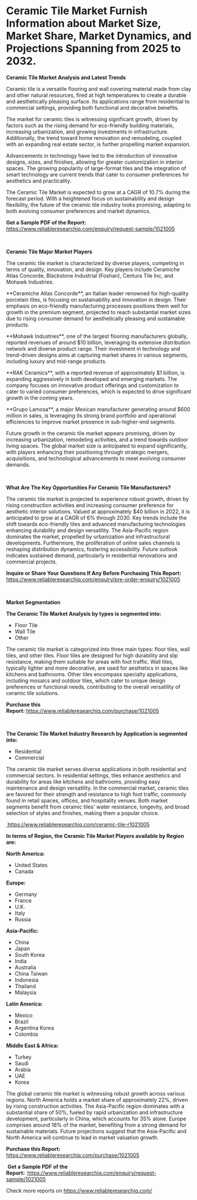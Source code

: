 <p><h1>Ceramic Tile Market Furnish Information about Market Size, Market Share, Market Dynamics, and Projections Spanning from 2025 to 2032.</h1></p><p><strong>Ceramic Tile Market Analysis and Latest Trends</strong></p>
<p><p>Ceramic tile is a versatile flooring and wall covering material made from clay and other natural resources, fired at high temperatures to create a durable and aesthetically pleasing surface. Its applications range from residential to commercial settings, providing both functional and decorative benefits. </p><p>The market for ceramic tiles is witnessing significant growth, driven by factors such as the rising demand for eco-friendly building materials, increasing urbanization, and growing investments in infrastructure. Additionally, the trend toward home renovation and remodeling, coupled with an expanding real estate sector, is further propelling market expansion. </p><p>Advancements in technology have led to the introduction of innovative designs, sizes, and finishes, allowing for greater customization in interior spaces. The growing popularity of large-format tiles and the integration of smart technology are current trends that cater to consumer preferences for aesthetics and practicality. </p><p>The Ceramic Tile Market is expected to grow at a CAGR of 10.7% during the forecast period. With a heightened focus on sustainability and design flexibility, the future of the ceramic tile industry looks promising, adapting to both evolving consumer preferences and market dynamics.</p></p>
<p><strong>Get a Sample PDF of the Report:&nbsp;</strong> <a href="https://www.reliableresearchiq.com/enquiry/request-sample/1021005?utm_campaign=1837&utm_medium=2&utm_source=Github&utm_content=ia&utm_term=31012025&utm_id=ceramic-tile">https://www.reliableresearchiq.com/enquiry/request-sample/1021005</a></p>
<p>&nbsp;</p>
<p><strong>Ceramic Tile Major Market Players</strong></p>
<p><p>The ceramic tile market is characterized by diverse players, competing in terms of quality, innovation, and design. Key players include Ceramiche Atlas Concorde, Blackstone Industrial (Foshan), Centura Tile Inc, and Mohawk Industries. </p><p>**Ceramiche Atlas Concorde**, an Italian leader renowned for high-quality porcelain tiles, is focusing on sustainability and innovation in design. Their emphasis on eco-friendly manufacturing processes positions them well for growth in the premium segment, projected to reach substantial market sizes due to rising consumer demand for aesthetically pleasing and sustainable products.</p><p>**Mohawk Industries**, one of the largest flooring manufacturers globally, reported revenues of around $10 billion, leveraging its extensive distribution network and diverse product range. Their investment in technology and trend-driven designs aims at capturing market shares in various segments, including luxury and mid-range products.</p><p>**RAK Ceramics**, with a reported revenue of approximately $1 billion, is expanding aggressively in both developed and emerging markets. The company focuses on innovative product offerings and customization to cater to varied consumer preferences, which is expected to drive significant growth in the coming years.</p><p>**Grupo Lamosa**, a major Mexican manufacturer generating around $600 million in sales, is leveraging its strong brand portfolio and operational efficiencies to improve market presence in sub-higher-end segments.</p><p>Future growth in the ceramic tile market appears promising, driven by increasing urbanization, remodeling activities, and a trend towards outdoor living spaces. The global market size is anticipated to expand significantly, with players enhancing their positioning through strategic mergers, acquisitions, and technological advancements to meet evolving consumer demands.</p></p>
<p>&nbsp;</p>
<p><strong>What Are The Key Opportunities For Ceramic Tile Manufacturers?</strong></p>
<p><p>The ceramic tile market is projected to experience robust growth, driven by rising construction activities and increasing consumer preference for aesthetic interior solutions. Valued at approximately $40 billion in 2022, it is anticipated to grow at a CAGR of 6% through 2030. Key trends include the shift towards eco-friendly tiles and advanced manufacturing technologies enhancing durability and design versatility. The Asia-Pacific region dominates the market, propelled by urbanization and infrastructural developments. Furthermore, the proliferation of online sales channels is reshaping distribution dynamics, fostering accessibility. Future outlook indicates sustained demand, particularly in residential renovations and commercial projects.</p></p>
<p><strong>Inquire or Share Your Questions If Any Before Purchasing This Report:</strong> <a href="https://www.reliableresearchiq.com/enquiry/pre-order-enquiry/1021005?utm_campaign=1837&utm_medium=2&utm_source=Github&utm_content=ia&utm_term=31012025&utm_id=ceramic-tile">https://www.reliableresearchiq.com/enquiry/pre-order-enquiry/1021005</a></p>
<p>&nbsp;</p>
<p><strong>Market Segmentation</strong></p>
<p><strong>The Ceramic Tile Market Analysis by types is segmented into:</strong></p>
<p><ul><li>Floor Tile</li><li>Wall Tile</li><li>Other</li></ul></p>
<p><p>The ceramic tile market is categorized into three main types: floor tiles, wall tiles, and other tiles. Floor tiles are designed for high durability and slip resistance, making them suitable for areas with foot traffic. Wall tiles, typically lighter and more decorative, are used for aesthetics in spaces like kitchens and bathrooms. Other tiles encompass specialty applications, including mosaics and outdoor tiles, which cater to unique design preferences or functional needs, contributing to the overall versatility of ceramic tile solutions.</p></p>
<p><strong>Purchase this Report:&nbsp;</strong><a href="https://www.reliableresearchiq.com/purchase/1021005?utm_campaign=1837&utm_medium=2&utm_source=Github&utm_content=ia&utm_term=31012025&utm_id=ceramic-tile">https://www.reliableresearchiq.com/purchase/1021005</a></p>
<p>&nbsp;</p>
<p><strong>The Ceramic Tile Market Industry Research by Application is segmented into:</strong></p>
<p><ul><li>Residential</li><li>Commercial</li></ul></p>
<p><p>The ceramic tile market serves diverse applications in both residential and commercial sectors. In residential settings, tiles enhance aesthetics and durability for areas like kitchens and bathrooms, providing easy maintenance and design versatility. In the commercial market, ceramic tiles are favored for their strength and resistance to high foot traffic, commonly found in retail spaces, offices, and hospitality venues. Both market segments benefit from ceramic tiles' water resistance, longevity, and broad selection of styles and finishes, making them a popular choice.</p></p>
<p><a href="https://www.reliableresearchiq.com/ceramic-tile-r1021005?utm_campaign=1837&utm_medium=2&utm_source=Github&utm_content=ia&utm_term=31012025&utm_id=ceramic-tile">&nbsp;https://www.reliableresearchiq.com/ceramic-tile-r1021005</a></p>
<p><strong>In terms of Region, the Ceramic Tile Market Players available by Region are:</strong></p>
<p>
    <p> <strong> North America: </strong>
        <ul>
            <li>United States</li>
            <li>Canada</li>
        </ul>
        </p> 
    <p> <strong> Europe: </strong>
        <ul>
            <li>Germany</li>
            <li>France</li>
            <li>U.K.</li>
            <li>Italy</li>
            <li>Russia</li>
        </ul>
        </p> 
    <p> <strong> Asia-Pacific: </strong>
        <ul>
            <li>China</li>
            <li>Japan</li>
            <li>South Korea</li>
            <li>India</li>
            <li>Australia</li>
            <li>China Taiwan</li>
            <li>Indonesia</li>
            <li>Thailand</li>
            <li>Malaysia</li>
        </ul>
        </p> 
    <p> <strong> Latin America: </strong>
        <ul>
            <li>Mexico</li>
            <li>Brazil</li>
            <li>Argentina Korea</li>
            <li>Colombia</li>
        </ul>
        </p> 
    <p> <strong> Middle East & Africa: </strong>
        <ul>
            <li>Turkey</li>
            <li>Saudi</li>
            <li>Arabia</li>
            <li>UAE</li>
            <li>Korea</li>
        </ul>
    </p>
    </p>
<p><p>The global ceramic tile market is witnessing robust growth across various regions. North America holds a market share of approximately 22%, driven by rising construction activities. The Asia-Pacific region dominates with a substantial share of 50%, fueled by rapid urbanization and infrastructure development, particularly in China, which accounts for 35% alone. Europe comprises around 18% of the market, benefiting from a strong demand for sustainable materials. Future projections suggest that the Asia-Pacific and North America will continue to lead in market valuation growth.</p></p>
<p><strong>Purchase this Report: </strong><a href="https://www.reliableresearchiq.com/purchase/1021005?utm_campaign=1837&utm_medium=2&utm_source=Github&utm_content=ia&utm_term=31012025&utm_id=ceramic-tile">https://www.reliableresearchiq.com/purchase/1021005</a></p>
<p>&nbsp;<strong>Get a Sample PDF of the Report:&nbsp;&nbsp;</strong><a href="https://www.reliableresearchiq.com/enquiry/request-sample/1021005?utm_campaign=1837&utm_medium=2&utm_source=Github&utm_content=ia&utm_term=31012025&utm_id=ceramic-tile">https://www.reliableresearchiq.com/enquiry/request-sample/1021005</a></p>
<p><strong></strong></p>
<p>Check more reports on <a href="https://www.reliableresearchiq.com/?utm_campaign=1837&utm_medium=2&utm_source=Github&utm_content=ia&utm_term=31012025&utm_id=ceramic-tile">https://www.reliableresearchiq.com/</a></p>